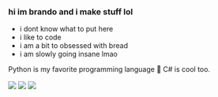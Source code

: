 ### hi im brando and i make stuff lol

- i dont know what to put here 
- i like to code
- i am a bit to obsessed with bread
- i am slowly going insane lmao

Python is my favorite programming language :snake:
C# is cool too.



  <img align="center" src="https://github-readme-stats.vercel.app/api?username=BreadcrumbIsTaken&count_private=true&show_icons=true&include_all_commits=true&custom_title=Breadcrumb%27s%20Super%20Kewl%20Github%20Stats%21%20%3AD&bg_color=109.6,5558da,5fd1f9&title_color=fff&text_color=fff&icon_color=fff" />
  <img align="center" src="https://github-readme-stats.vercel.app/api/top-langs/?username=BreadcrumbIsTaken&layout=compact&langs_count=8&custom_title=Breadcrumb%27s%20Most%20Used%20Langs%21&bg_color=109.6,5558da,5fd1f9&title_color=fff&text_color=fff" />
  <img align="center" src="https://github-readme-stats.vercel.app/api/wakatime?username=Breadcrumb&layout=compact&bg_color=109.6,5558da,5fd1f9&title_color=fff&text_color=fff&custom_title=Breadcrumb%27s%20Wakatime%20Stats%20%3A0" />
